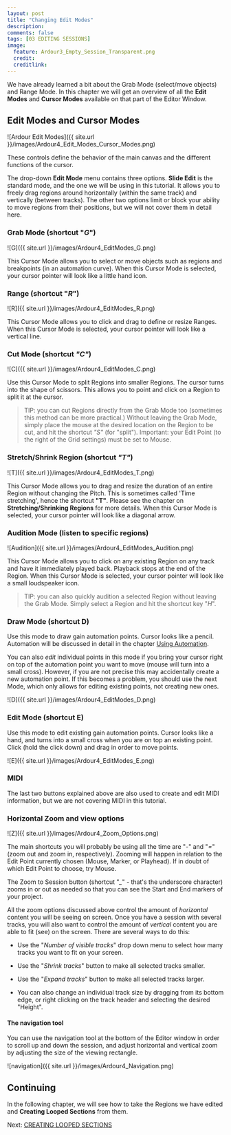 ```yaml
---
layout: post
title: "Changing Edit Modes"
description:
comments: false 
tags: [03 EDITING SESSIONS]
image:
  feature: Ardour3_Empty_Session_Transparent.png
  credit:  
  creditlink:  
---
```


We have already learned a bit about the Grab Mode (select/move objects) and Range Mode. In
this chapter we will get an overview of all the **Edit Modes** and
**Cursor Modes** available on that part of the Editor Window.

## Edit Modes and Cursor Modes

![Ardour Edit Modes]({{ site.url }}/images/Ardour4_Edit_Modes_Cursor_Modes.png)

These controls define the behavior of the main canvas and the different
functions of the cursor.

The drop-down **Edit Mode** menu contains three options. **Slide Edit**
is the standard mode, and the one we will be using in this tutorial. It
allows you to freely drag regions around horizontally (within the same
track) and vertically (between tracks). The other two options limit or
block your ability to move regions from their positions, but we will not
cover them in detail here.

### Grab Mode (shortcut "*G*")

![G]({{ site.url }}/images/Ardour4_EditModes_G.png)

This Cursor Mode allows you to select or move objects such as regions
and breakpoints (in an automation curve). When this Cursor Mode is
selected, your cursor pointer will look like a little hand icon.

### Range (shortcut "*R*")

![R]({{ site.url }}/images/Ardour4_EditModes_R.png)

This Cursor Mode allows you to click and drag to define or resize
Ranges.  When this Cursor Mode is selected, your cursor pointer will
look like a vertical line.

### **Cut Mode** (shortcut *"C"*)

![C]({{ site.url }}/images/Ardour4_EditModes_C.png)

Use this Cursor Mode to split Regions into smaller Regions. The cursor turns into the shape of scissors. This allows you to point and click on a Region to split it at the cursor.

> TIP: you can cut Regions directly from the Grab Mode too (sometimes this method can be more practical.) Without leaving the Grab Mode, simply place the mouse at the desired location on the Region to be cut, and hit the shortcut *"S"* (for "split"). Important: your Edit Point (to the right of the Grid settings) must be set to Mouse.


### **Stretch/Shrink Region** (shortcut *"T"*)

![T]({{ site.url }}/images/Ardour4_EditModes_T.png)

This Cursor Mode allows you to drag and resize the duration of an entire
Region without changing the Pitch. This is sometimes called 'Time
stretching', hence the shortcut **"T"**. Please see the chapter on
**Stretching/Shrinking Regions** for more details. When this Cursor Mode
is selected, your cursor pointer will look like a diagonal arrow.

### **Audition Mode (listen to specific regions)**

![Audition]({{ site.url }}/images/Ardour4_EditModes_Audition.png)

This Cursor Mode allows you to click on any existing Region on any track
and have it immediately played back. Playback stops at the end of the
Region. When this Cursor Mode is selected, your cursor pointer will look
like a small loudspeaker icon.

> TIP: you can also quickly audition a selected Region without leaving the Grab Mode. Simply select a Region and hit the shortcut key "*H*".

### **Draw Mode (shortcut D)**

Use this mode to draw gain automation points. Cursor looks like a pencil. Automation will be discussed in detail in the chapter [Using Automation](../using-automation).

You can also *edit* individual points in this mode if you bring your cursor right on top of the automation point you want to move (mouse will turn into a small cross). However, if you are not precise this may accidentally create a new automation point. If this becomes a problem, you should use the next Mode, which only allows for editing existing points, not creating new ones.

![D]({{ site.url }}/images/Ardour4_EditModes_D.png)

### **Edit Mode (shortcut E)**

Use this mode to edit existing gain automation points. Cursor looks like a hand, and turns into a small cross when you are on top an existing point. Click (hold the click down) and drag in order to move points.

![E]({{ site.url }}/images/Ardour4_EditModes_E.png)


### MIDI

The last two buttons explained above are also used to create and edit MIDI information, but we are not covering MIDI in this tutorial.


### Horizontal Zoom and view options

![Z]({{ site.url }}/images/Ardour4_Zoom_Options.png)

The main shortcuts you will probably be using all the time are "*-*" and "*=*" (zoom out and zoom in, respectively). Zooming will happen in relation to the Edit Point currently chosen (Mouse, Marker, or Playhead). If in doubt of which Edit Point to choose, try Mouse.

The Zoom to Session button (shortcut "*_*" - that's the underscore character) zooms in or out as needed so that you can see the Start and End markers of your project.

All the zoom options discussed above control the amount of *horizontal* content you will be seeing on screen. Once you have a session with several tracks, you will also want to control the amount of *vertical* content you are able to fit (see) on the screen. There are several ways to do this:

* Use the "*Number of visible tracks*" drop down menu to select how many tracks you want to fit on your screen.

* Use the "*Shrink tracks*" button to make all selected tracks smaller.

* Use the "*Expand tracks*" button to make all selected tracks larger.

* You can also change an individual track size by dragging from its bottom edge, or right clicking on the track header and selecting the desired "Height".

#### The navigation tool

You can use the navigation tool at the bottom of the Editor window in order to scroll up and down the session, and adjust horizontal and vertical zoom by adjusting the size of the viewing rectangle.

![navigation]({{ site.url }}/images/Ardour4_Navigation.png)

## Continuing

In the following chapter, we will see how to take the Regions we have
edited and **Creating Looped Sections** from them.

Next: [CREATING LOOPED SECTIONS](../creating-looped-sections)
